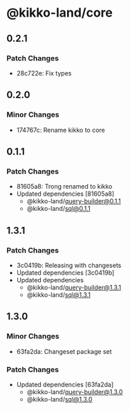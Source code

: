 # @kikko-land/core

## 0.2.1

### Patch Changes

- 28c722e: Fix types

## 0.2.0

### Minor Changes

- 174767c: Rename kikko to core

## 0.1.1

### Patch Changes

- 81605a8: Trong renamed to kikko
- Updated dependencies [81605a8]
  - @kikko-land/query-builder@0.1.1
  - @kikko-land/sql@0.1.1

## 1.3.1

### Patch Changes

- 3c0419b: Releasing with changesets
- Updated dependencies [3c0419b]
- Updated dependencies
  - @kikko-land/query-builder@1.3.1
  - @kikko-land/sql@1.3.1

## 1.3.0

### Minor Changes

- 63fa2da: Changeset package set

### Patch Changes

- Updated dependencies [63fa2da]
  - @kikko-land/query-builder@1.3.0
  - @kikko-land/sql@1.3.0
